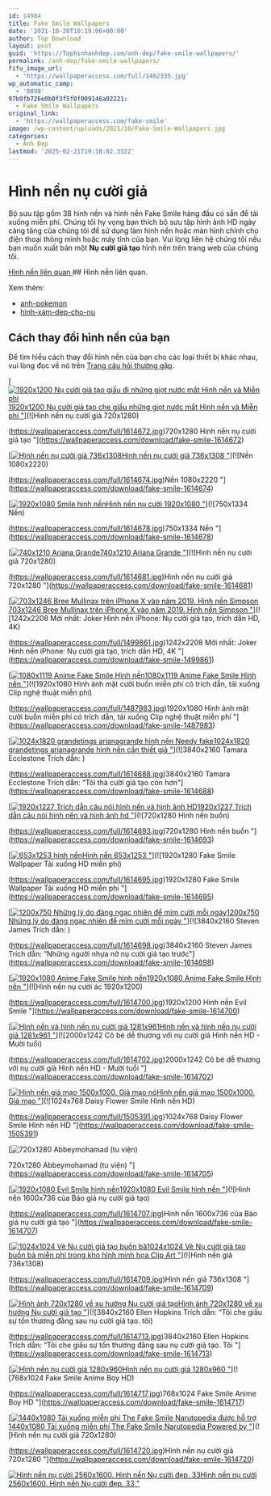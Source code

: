 ```yaml
---
id: 14984
title: Fake Smile Wallpapers
date: '2021-10-20T10:19:06+00:00'
author: Top Download
layout: post
guid: 'https://Tophinhanhdep.com/anh-dep/fake-smile-wallpapers/'
permalink: /anh-dep/fake-smile-wallpapers/
fifu_image_url:
  - 'https://wallpaperaccess.com/full/1462335.jpg'
wp_automatic_camp:
  - '8098'
97b9fb726e0b0f3f5f0f009146a92221:
  - Fake Smile Wallpapers
original_link:
  - 'https://wallpaperaccess.com/fake-smile'
image: /wp-content/uploads/2021/10/Fake-Smile-Wallpapers.jpg
categories:
  - Ảnh Đẹp
lastmod: '2025-02-21T19:18:02.352Z'
---
```

# Hình nền nụ cười giả

Bộ sưu tập gồm 38 hình nền và hình nền Fake Smile hàng đầu có sẵn để tải xuống miễn phí. Chúng tôi hy vọng bạn thích bộ sưu tập hình ảnh HD ngày càng tăng của chúng tôi để sử dụng làm hình nền hoặc màn hình chính cho điện thoại thông minh hoặc máy tính của bạn. Vui lòng liên hệ chúng tôi nếu bạn muốn xuất bản một **Nụ cười giả tạo** hình nền trên trang web của chúng tôi.

[Hình nền liên quan ](#related) ## Hình nền liên quan.

   
 Xem thêm:

   
- [anh-pokemon](https://tophinhanhdep.com/anh-anime/anh-pokemon/)
- [hinh-xam-dep-cho-nu](https://tophinhanhdep.com/hinh-xam-dep/hinh-xam-dep-cho-nu/)

## Cách thay đổi hình nền của bạn

Để tìm hiểu cách thay đổi hình nền của bạn cho các loại thiết bị khác nhau, vui lòng đọc về nó trên [Trang câu hỏi thường gặp](https://tophinhanhdep.com/faq/).

  
[[![1920x1200 Nụ cười giả tạo giấu đi những giọt nước mắt Hình nền và Miễn phí](https://wallpaperaccess.com/full/1462335.jpg)1920x1200 Nụ cười giả tạo che giấu những giọt nước mắt Hình nền và Miễn phí "](https://wallpaperaccess.com/download/fake-smile-1462335)](![Hình nền nụ cười giả 720x1280)

(https://wallpaperaccess.com/full/1614672.jpg)720x1280 Hình nền nụ cười giả tạo "](https://wallpaperaccess.com/download/fake-smile-1614672)

[[![Hình nền nụ cười giả 736x1308](https://wallpaperaccess.com/full/1614673.jpg)Hình nền nụ cười giả 736x1308 "](https://wallpaperaccess.com/download/fake-smile-1614673)](![Nền 1080x2220)

(https://wallpaperaccess.com/full/1614674.jpg)Nền 1080x2220 "](https://wallpaperaccess.com/download/fake-smile-1614674)

[[![1920x1080 Smile hình nền](https://wallpaperaccess.com/full/1614677.jpg)Hình nền nụ cười 1920x1080 "](https://wallpaperaccess.com/download/fake-smile-1614677)](![750x1334 Nền)

(https://wallpaperaccess.com/full/1614678.jpg)750x1334 Nền "](https://wallpaperaccess.com/download/fake-smile-1614678)

[[![740x1210 Ariana Grande](https://wallpaperaccess.com/full/1614679.jpg)740x1210 Ariana Grande "](https://wallpaperaccess.com/download/fake-smile-1614679)](![Hình nền nụ cười giả 720x1280)

(https://wallpaperaccess.com/full/1614681.jpg)Hình nền nụ cười giả 720x1280 "](https://wallpaperaccess.com/download/fake-smile-1614681)

[[![703x1246 Bree Mullinax trên iPhone X vào năm 2019. Hình nền Simpson](https://wallpaperaccess.com/full/1614682.jpg)703x1246 Bree Mullinax trên iPhone X vào năm 2019. Hình nền Simpson "](https://wallpaperaccess.com/download/fake-smile-1614682)](![1242x2208 Mới nhất: Joker Hình nền iPhone: Nụ cười giả tạo, trích dẫn HD, 4K)

(https://wallpaperaccess.com/full/1499861.jpg)1242x2208 Mới nhất: Joker Hình nền iPhone: Nụ cười giả tạo, trích dẫn HD, 4K "](https://wallpaperaccess.com/download/fake-smile-1499861)

[[![1080x1119 Anime Fake Smile Hình nền](https://wallpaperaccess.com/full/1614684.jpg)1080x1119 Anime Fake Smile Hình nền "](https://wallpaperaccess.com/download/fake-smile-1614684)](![1920x1080 Hình ảnh mặt cười buồn miễn phí có trích dẫn, tải xuống Clip nghệ thuật miễn phí)

(https://wallpaperaccess.com/full/1487983.jpg)1920x1080 Hình ảnh mặt cười buồn miễn phí có trích dẫn, tải xuống Clip nghệ thuật miễn phí "](https://wallpaperaccess.com/download/fake-smile-1487983)

[[![1024x1820 grandetings arianagrande hình nền Needy fake](https://wallpaperaccess.com/full/1614687.jpg)1024x1820 grandetings arianagrande hình nền cần thiết giả "](https://wallpaperaccess.com/download/fake-smile-1614687)](![3840x2160 Tamara Ecclestone Trích dẫn: )

(https://wallpaperaccess.com/full/1614688.jpg)3840x2160 Tamara Ecclestone Trích dẫn: “Tôi thà cười giả tạo còn hơn"](https://wallpaperaccess.com/download/fake-smile-1614688)

[[![1920x1227 Trích dẫn câu nói hình nền và hình ảnh HD](https://wallpaperaccess.com/full/1554700.jpg)1920x1227 Trích dẫn câu nói hình nền và hình ảnh hd "](https://wallpaperaccess.com/download/fake-smile-1554700)](![720x1280 Hình nền buồn)

(https://wallpaperaccess.com/full/1614693.jpg)720x1280 Hình nền buồn "](https://wallpaperaccess.com/download/fake-smile-1614693)

[[![653x1253 hình nền](https://wallpaperaccess.com/full/1614694.jpg)Hình nền 653x1253 "](https://wallpaperaccess.com/download/fake-smile-1614694)](![1920x1280 Fake Smile Wallpaper Tải xuống HD miễn phí)

(https://wallpaperaccess.com/full/1614695.jpg)1920x1280 Fake Smile Wallpaper Tải xuống HD miễn phí "](https://wallpaperaccess.com/download/fake-smile-1614695)

[[![1200x750 Những lý do đáng ngạc nhiên để mỉm cười mỗi ngày](https://wallpaperaccess.com/full/1614697.jpg)1200x750 Những lý do đáng ngạc nhiên để mỉm cười mỗi ngày "](https://wallpaperaccess.com/download/fake-smile-1614697)](![3840x2160 Steven James Trích dẫn: )

(https://wallpaperaccess.com/full/1614698.jpg)3840x2160 Steven James Trích dẫn: “Những người nhựa nở nụ cười giả tạo trước"](https://wallpaperaccess.com/download/fake-smile-1614698)

[[![1920x1080 Anime Fake Smile hình nền](https://wallpaperaccess.com/full/1614699.png)1920x1080 Anime Fake Smile Hình nền "](https://wallpaperaccess.com/download/fake-smile-1614699)](![Hình nền nụ cười ác 1920x1200)

(https://wallpaperaccess.com/full/1614700.jpg)1920x1200 Hình nền Evil Smile "](https://wallpaperaccess.com/download/fake-smile-1614700)

[[![Hình nền và hình nền nụ cười giả 1281x961](https://wallpaperaccess.com/full/1614701.jpg)Hình nền và hình nền nụ cười giả 1281x961 "](https://wallpaperaccess.com/download/fake-smile-1614701)](![2000x1242 Cô bé dễ thương với nụ cười giả Hình nền HD - Mười tuổi)

(https://wallpaperaccess.com/full/1614702.jpg)2000x1242 Cô bé dễ thương với nụ cười giả Hình nền HD - Mười tuổi "](https://wallpaperaccess.com/download/fake-smile-1614702)

[[![Hình nền giả mạo 1500x1000.  Giả mạo nó](https://wallpaperaccess.com/full/1614703.png)Hình nền giả mạo 1500x1000. Giả mạo "](https://wallpaperaccess.com/download/fake-smile-1614703)](![1024x768 Daisy Flower Smile Hình nền HD)

(https://wallpaperaccess.com/full/1505391.jpg)1024x768 Daisy Flower Smile Hình nền HD "](https://wallpaperaccess.com/download/fake-smile-1505391)

[![720x1280 Abbeymohamad (tu viện)](https://wallpaperaccess.com/full/1614705.jpg)

720x1280 Abbeymohamad (tu viện) "](https://wallpaperaccess.com/download/fake-smile-1614705)

[[![1920x1080 Evil Smile hình nền](https://wallpaperaccess.com/full/1462311.jpg)1920x1080 Evil Smile hình nền "](https://wallpaperaccess.com/download/fake-smile-1462311)](![Hình nền 1600x736 của Báo giá nụ cười giả tạo)

(https://wallpaperaccess.com/full/1614707.jpg)Hình nền 1600x736 của Báo giá nụ cười giả tạo "](https://wallpaperaccess.com/download/fake-smile-1614707)

[[![1024x1024 Vẽ Nụ cười giả tạo buồn bã](https://wallpaperaccess.com/full/1614708.jpg)1024x1024 Vẽ Nụ cười giả tạo buồn bã miễn phí trong kho hình minh họa Clip Art "](https://wallpaperaccess.com/download/fake-smile-1614708)](![Hình nền giả 736x1308)

(https://wallpaperaccess.com/full/1614709.jpg)Hình nền giả 736x1308 "](https://wallpaperaccess.com/download/fake-smile-1614709)

[[![Hình ảnh 720x1280 về xu hướng Nụ cười giả tạo](https://wallpaperaccess.com/full/1614710.jpg)Hình ảnh 720x1280 về xu hướng Nụ cười giả tạo "](https://wallpaperaccess.com/download/fake-smile-1614710)](![3840x2160 Ellen Hopkins Trích dẫn: “Tôi che giấu sự tổn thương đằng sau nụ cười giả tạo.  tôi)

(https://wallpaperaccess.com/full/1614713.jpg)3840x2160 Ellen Hopkins Trích dẫn: “Tôi che giấu sự tổn thương đằng sau nụ cười giả tạo. Tôi "](https://wallpaperaccess.com/download/fake-smile-1614713)

[[![Hình nền nụ cười giả 1280x960](https://wallpaperaccess.com/full/1614716.jpg)Hình nền nụ cười giả 1280x960 "](https://wallpaperaccess.com/download/fake-smile-1614716)](![768x1024 Fake Smile Anime Boy HD)

(https://wallpaperaccess.com/full/1614717.jpg)768x1024 Fake Smile Anime Boy HD "](https://wallpaperaccess.com/download/fake-smile-1614717)

[[![1440x1080 Tải xuống miễn phí The Fake Smile Narutopedia được hỗ trợ](https://wallpaperaccess.com/full/1614719.png)1440x1080 Tải xuống miễn phí The Fake Smile Narutopedia Powered by "](https://wallpaperaccess.com/download/fake-smile-1614719)](![Hình nền nụ cười giả 720x1280)

(https://wallpaperaccess.com/full/1614720.jpg)Hình nền nụ cười giả 720x1280 "](https://wallpaperaccess.com/download/fake-smile-1614720)

[![Hình nền nụ cười 2560x1600.  Hình nền Nụ cười đẹp.  33](https://wallpaperaccess.com/full/1614721.jpg)Hình nền nụ cười 2560x1600. Hình nền Nụ cười đẹp. 33 "](https://wallpaperaccess.com/download/fake-smile-1614721)
